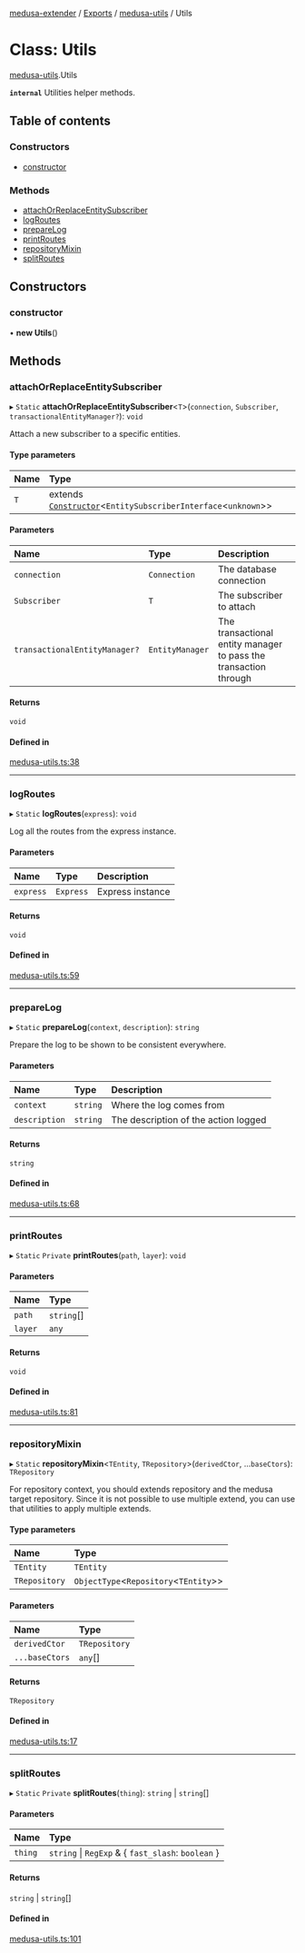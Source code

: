 [medusa-extender](../README.md) / [Exports](../modules.md) / [medusa-utils](../modules/medusa_utils.md) / Utils

# Class: Utils

[medusa-utils](../modules/medusa_utils.md).Utils

**`internal`**
Utilities helper methods.

## Table of contents

### Constructors

- [constructor](medusa_utils.Utils.md#constructor)

### Methods

- [attachOrReplaceEntitySubscriber](medusa_utils.Utils.md#attachorreplaceentitysubscriber)
- [logRoutes](medusa_utils.Utils.md#logroutes)
- [prepareLog](medusa_utils.Utils.md#preparelog)
- [printRoutes](medusa_utils.Utils.md#printroutes)
- [repositoryMixin](medusa_utils.Utils.md#repositorymixin)
- [splitRoutes](medusa_utils.Utils.md#splitroutes)

## Constructors

### constructor

• **new Utils**()

## Methods

### attachOrReplaceEntitySubscriber

▸ `Static` **attachOrReplaceEntitySubscriber**<`T`\>(`connection`, `Subscriber`, `transactionalEntityManager?`): `void`

Attach a new subscriber to a specific entities.

#### Type parameters

| Name | Type |
| :------ | :------ |
| `T` | extends [`Constructor`](../modules/types.md#constructor)<`EntitySubscriberInterface`<`unknown`\>\> |

#### Parameters

| Name | Type | Description |
| :------ | :------ | :------ |
| `connection` | `Connection` | The database connection |
| `Subscriber` | `T` | The subscriber to attach |
| `transactionalEntityManager?` | `EntityManager` | The transactional entity manager to pass the transaction through |

#### Returns

`void`

#### Defined in

[medusa-utils.ts:38](https://github.com/adrien2p/medusa-extender/blob/b528092/src/medusa-utils.ts#L38)

___

### logRoutes

▸ `Static` **logRoutes**(`express`): `void`

Log all the routes from the express instance.

#### Parameters

| Name | Type | Description |
| :------ | :------ | :------ |
| `express` | `Express` | Express instance |

#### Returns

`void`

#### Defined in

[medusa-utils.ts:59](https://github.com/adrien2p/medusa-extender/blob/b528092/src/medusa-utils.ts#L59)

___

### prepareLog

▸ `Static` **prepareLog**(`context`, `description`): `string`

Prepare the log to be shown to be consistent everywhere.

#### Parameters

| Name | Type | Description |
| :------ | :------ | :------ |
| `context` | `string` | Where the log comes from |
| `description` | `string` | The description of the action logged |

#### Returns

`string`

#### Defined in

[medusa-utils.ts:68](https://github.com/adrien2p/medusa-extender/blob/b528092/src/medusa-utils.ts#L68)

___

### printRoutes

▸ `Static` `Private` **printRoutes**(`path`, `layer`): `void`

#### Parameters

| Name | Type |
| :------ | :------ |
| `path` | `string`[] |
| `layer` | `any` |

#### Returns

`void`

#### Defined in

[medusa-utils.ts:81](https://github.com/adrien2p/medusa-extender/blob/b528092/src/medusa-utils.ts#L81)

___

### repositoryMixin

▸ `Static` **repositoryMixin**<`TEntity`, `TRepository`\>(`derivedCtor`, ...`baseCtors`): `TRepository`

For repository context, you should extends repository and the medusa target repository.
Since it is not possible to use multiple extend, you can use that utilities to apply multiple extends.

#### Type parameters

| Name | Type |
| :------ | :------ |
| `TEntity` | `TEntity` |
| `TRepository` | `ObjectType`<`Repository`<`TEntity`\>\> |

#### Parameters

| Name | Type |
| :------ | :------ |
| `derivedCtor` | `TRepository` |
| `...baseCtors` | `any`[] |

#### Returns

`TRepository`

#### Defined in

[medusa-utils.ts:17](https://github.com/adrien2p/medusa-extender/blob/b528092/src/medusa-utils.ts#L17)

___

### splitRoutes

▸ `Static` `Private` **splitRoutes**(`thing`): `string` \| `string`[]

#### Parameters

| Name | Type |
| :------ | :------ |
| `thing` | `string` \| `RegExp` & { `fast_slash`: `boolean`  } |

#### Returns

`string` \| `string`[]

#### Defined in

[medusa-utils.ts:101](https://github.com/adrien2p/medusa-extender/blob/b528092/src/medusa-utils.ts#L101)
